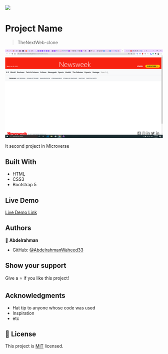 ![](https://img.shields.io/badge/Microverse-blueviolet)
# Project Name

> TheNextWeb-clone


![screenshot](./img/screenshot.png)

It second project in Microverse

## Built With

- HTML
- CSS3
- Bootstrap 5

## Live Demo

[Live Demo Link](https://abdelrahmanwaheed33.github.io/weekthreeMicroverse/)







## Authors

👤 **Abdelrahman**

- GitHub: [@AbdelrahmanWaheed33](https://github.com/AbdelrahmanWaheed33)


## Show your support

Give a ⭐️ if you like this project!

## Acknowledgments

- Hat tip to anyone whose code was used
- Inspiration
- etc

## 📝 License

This project is [MIT](lic.url) licensed.
